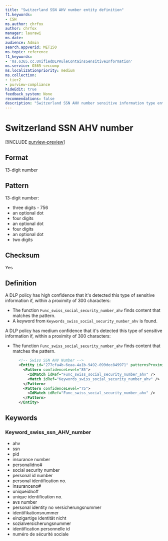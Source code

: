 ```yaml
---
title: "Switzerland SSN AHV number entity definition"
f1.keywords:
- CSH
ms.author: chrfox
author: chrfox
manager: laurawi
ms.date:
audience: Admin
search.appverid: MET150
ms.topic: reference
f1_keywords:
- 'ms.o365.cc.UnifiedDLPRuleContainsSensitiveInformation'
ms.service: O365-seccomp
ms.localizationpriority: medium
ms.collection:
- tier2
- purview-compliance
hideEdit: true
feedback_system: None
recommendations: false
description: "Switzerland SSN AHV number sensitive information type entity definition."
---
```


# Switzerland SSN AHV number

[!INCLUDE [purview-preview](../includes/purview-preview.md)]

## Format

13-digit number

## Pattern

13-digit number:

- three digits - 756
- an optional dot
- four digits
- an optional dot
- four digits
- an optional dot
- two digits

## Checksum

Yes

## Definition

A DLP policy has high confidence that it's detected this type of sensitive information if, within a proximity of 300 characters:

- The function `Func_swiss_social_security_number_ahv` finds content that matches the pattern.
- A keyword from `Keywords_swiss_social_security_number_ahv` is found.

A DLP policy has medium confidence that it's detected this type of sensitive information if, within a proximity of 300 characters:

- The function `Func_swiss_social_security_number_ahv` finds content that matches the pattern.

```xml
      <!-- Swiss SSN AHV Number -->
      <Entity id="277cfa4b-6eaa-4a1b-9492-099dec849971" patternsProximity="300" recommendedConfidence="85">
        <Pattern confidenceLevel="85">
          <IdMatch idRef="Func_swiss_social_security_number_ahv" />
          <Match idRef="Keywords_swiss_social_security_number_ahv" />
        </Pattern>
        <Pattern confidenceLevel="75">
          <IdMatch idRef="Func_swiss_social_security_number_ahv" />
        </Pattern>
      </Entity>
```

## Keywords

### Keyword_swiss_ssn_AHV_number

- ahv
- ssn
- pid
- insurance number
- personalidno#
- social security number
- personal id number
- personal identification no.
- insuranceno#
- uniqueidno#
- unique identification no.
- avs number
- personal identity no versicherungsnummer
- identifikationsnummer
- einzigartige identität nicht
- sozialversicherungsnummer
- identification personnelle id
- numéro de sécurité sociale

